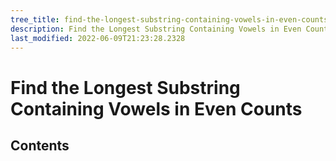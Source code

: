 ```yaml
---
tree_title: find-the-longest-substring-containing-vowels-in-even-counts
description: Find the Longest Substring Containing Vowels in Even Counts
last_modified: 2022-06-09T21:23:28.2328
---
```


# Find the Longest Substring Containing Vowels in Even Counts

## Contents
